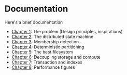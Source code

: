 # Documentation

Here's a brief documentation

- [Chapter 1](chapters/problem.md): The problem (Design principles, inspirations)
- [Chapter 2](chapters/architecture.md): The distributed state machine
- [Chapter 3](chapters/architecture.md): Membership detection
- [Chapter 4](chapters/architecture.md): Deterministic partitioning
- [Chapter 5](chapters/architecture.md): The best filesystem
- [Chapter 6](chapters/architecture.md): Decoupling storage and compute
- [Chapter 7](chapters/architecture.md): Transaction and indexes
- [Chapter 8](chapters/architecture.md): Performance figures

